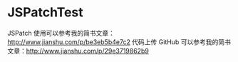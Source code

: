 # JSPatchTest
JSPatch 使用可以参考我的简书文章：http://www.jianshu.com/p/be3eb5b4e7c2 
代码上传 GitHub 可以参考我的简书文章：http://www.jianshu.com/p/29e3719862b9
